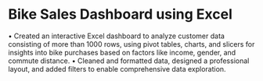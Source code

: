 # Bike Sales Dashboard using Excel
 • Created an interactive Excel dashboard to analyze customer data consisting of more than 1000 rows, using pivot tables,
 charts, and slicers for insights into bike purchases based on factors like income, gender, and commute distance.
 • Cleaned and formatted data, designed a professional layout, and added filters to enable comprehensive data exploration.
